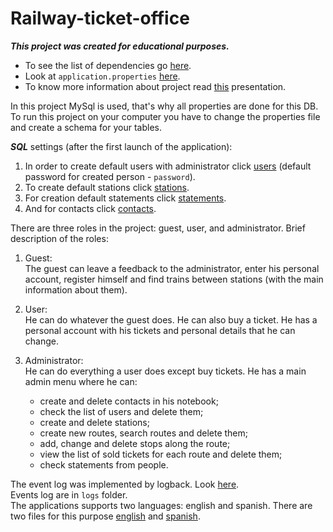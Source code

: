 # Railway-ticket-office


___This project was created for educational purposes.___

- To see the list of dependencies go [here](./pom.xml).<br>
- Look at `application.properties` [here](./src/main/resources/application.properties).<br>
- To know more information about project read [this](./src/main/resources/static/presentation.pptx) presentation.<br>

In this project MySql is used, that's why all properties are done for this
DB. To run this project on your computer you have to change the properties
file and create a schema for your tables.

___SQL___ settings (after the first launch of the application):

1. In order to create default users with administrator click [users](./sql/users.sql)
   (default password for created person - `password`).<br>
2. To create default stations click [stations](./sql/stations.sql).<br>
3. For creation default statements  click [statements](./sql/statements.sql).
4. And for contacts click [contacts](./sql/contacts.sql).

There are three roles in the project: guest, user, and administrator.
Brief description of the roles:
1. Guest:<br>
   The guest can leave a feedback to the administrator,
   enter his personal account, register himself 
   and find trains between stations (with the main
   information about them).


2. User:<br>
   He can do whatever the guest does.
   He can also buy a ticket. 
   He has a personal account with his tickets
   and personal details that he can change.


3. Administrator:<br>
   He can do everything a user does except buy tickets.
   He has a main admin menu where he can:
   - create and delete contacts in his notebook;
   - check the list of users and delete them;
   - create and delete stations;
   - create new routes, search routes and delete them;
   - add, change and delete stops along the route;
   - view the list of sold tickets for each route
and delete them;
   - check statements from people.

The event log was implemented by logback. Look [here](./src/main/resources/logback.xml).<br>
Events log are in `logs` folder.<br>
The applications supports two languages: english and spanish.
There are two files for this purpose [english](./src/main/resources/lang/messages.properties)
and [spanish](./src/main/resources/lang/messages_es.properties).